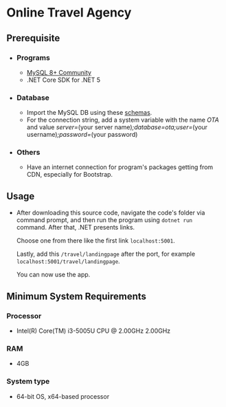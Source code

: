 # Online Travel Agency

## Prerequisite

- ### Programs
    - [MySQL 8+ Community](https://dev.mysql.com/downloads/mysql/)
    - .NET Core SDK for .NET 5

- ### Database
    - Import the MySQL DB using these [schemas](https://github.com/earthjan/online-travel-agency/tree/main/MySQLSchemas).
    - For the connection string, add a system variable with the name *OTA* and value *server=*(your server name)*;database=ota;user=*(your username)*;password=*(your password)

- ### Others
    - Have an internet connection for program's packages getting from CDN, especially for Bootstrap.

## Usage
- After downloading this source code, navigate the code's folder via command prompt, and then  run the program using `dotnet run` command. After that, .NET presents links. 

    Choose one from there like the first link `localhost:5001`.

    Lastly, add this `/travel/landingpage` after the port, for example `localhost:5001/travel/landingpage`.

    You can now use the app.

## Minimum System Requirements

### Processor
- Intel(R) Core(TM) i3-5005U CPU @ 2.00GHz 2.00GHz

### RAM
- 4GB

### System type
- 64-bit OS, x64-based processor
